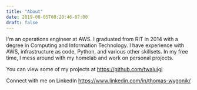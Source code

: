 ```yaml
---
title: "About"
date: 2019-08-05T00:20:46-07:00
draft: false
---
```


I'm an operations engineer at AWS. I graduated from RIT in 2014 with a degree in Computing and Information Technology. I have experience with AWS, infrastructure as code, Python, and various other skillsets. In my free time, I mess around with my homelab and work on personal projects. 

You can view some of my projects at https://github.com/twaluigi

Connect with me on LinkedIn https://www.linkedin.com/in/thomas-wygonik/